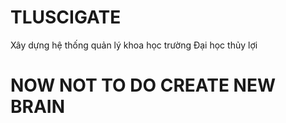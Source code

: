 # TLUSCIGATE
Xây dựng hệ thống quản lý khoa học trường Đại học thủy lợi

# NOW NOT TO DO CREATE NEW BRAIN
